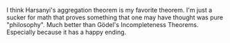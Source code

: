 I think Harsanyi's aggregation theorem is my favorite theorem. I'm just a sucker for math that proves something that one may have thought was pure "philosophy". Much better than Gödel's Incompleteness Theorems. Especially because it has a happy ending.

